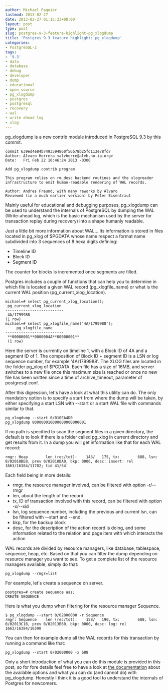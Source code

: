 ```yaml
---
author: Michael Paquier
lastmod: 2013-02-27
date: 2013-02-27 01:15:23+00:00
layout: post
type: post
slug: postgres-9-3-feature-highlight-pg_xlogdump
title: 'Postgres 9.3 feature highlight: pg_xlogdump'
categories:
- PostgreSQL-2
tags:
- '9.3'
- data
- database
- debug
- developer
- dump
- educational
- open source
- pg_xlogdump
- postgres
- postgresql
- recovery
- wal
- write ahead log
- xlog
---
```


pg_xlogdump is a new contrib module introduced in PostgreSQL 9.3 by this commit.

    commit 639ed4e84b7493594860f56b78b25fd113e78fd7
    Author: Alvaro Herrera <alvherre@alvh.no-ip.org>
    Date:   Fri Feb 22 16:46:24 2013 -0300

    Add pg_xlogdump contrib program

    This program relies on rm_desc backend routines and the xlogreader
    infrastructure to emit human-readable rendering of WAL records.

    Author: Andres Freund, with many reworks by Alvaro
    Reviewed (in a much earlier version) by Peter Eisentraut

Mainly useful for educational and debugging purposes, pg\_xlogdump can be used to understand the internals of PostgreSQL by dumping the WAL (Write-ahead log, which is the basic mechanism used by the server for transaction replay during recovery) into a shape humanly readable.

Just a little bit more information about WAL... Its information is stored in files located in pg\_xlog of $PGDATA whose name respect a format name subdivided into 3 sequences of 8 hexa digits defining:

  * Timeline ID
  * Block ID
  * Segment ID

The counter for blocks is incremented once segments are filled.

Postgres includes a couple of functions that can help you to determine in which file is located a given WAL record (pg\_xlogfile\_name) or what is the current WAL position (pg\_current\_xlog\_location).

    michael=# select pg_current_xlog_location();
     pg_current_xlog_location 
    --------------------------
     4A/1799988
    (1 row)
    michael=# select pg_xlogfile_name('4A/1799988');
         pg_xlogfile_name     
    --------------------------
     **00000001**0000004A**00000001**
     (1 row)

Here the server is currently on timeline 1, with a Block ID of 4A and a segment ID of 1. The composition of Block ID + segment ID is a LSN or log sequence number, for example '4A/1799988'. The XLOG files are located in the folder pg\_xlog of $PGDATA. Each file has a size of 16MB, and server switches to a new file once this maximum size is reached or once no new file has been written since a time of archive\_timeout, parameter of postgresql.conf.

After this digression, let's have a look at what this utility can do.
The only mandatory option is to specify a start from where the dump will be taken, by either specifying a start LSN with --start or a start WAL file with commands similar to that.

    pg_xlogdump --start 0/010EA4D0
    pg_xlogdump 000000010000000000000001

If no path is specified to scan the segment files in a given directory, the default is to look if there is a folder called pg\_xlog in current directory and get results from it.
In a dump you will get information like that for each WAL record:

    rmgr: Heap        len (rec/tot):    143/   175, tx:        688, lsn: 0/02010BE8, prev 0/02010BA0, bkp: 0000, desc: insert: rel 1663/16384/11782; tid 41/54`

Each field being in more details:

  * rmgr, the resource manager involved, can be filtered with option -r/--rmgr
  * len, about the length of the record
  * tx, ID of transaction involved with this record, can be filtered with option -x/--xid
  * lsn, log sequence number, including the previous and current lsn, can be filtered with --start and --end.
  * bkp, for the backup block
  * desc, for the description of the action record is doing, and some information related to the relation and page item with which interacts the action

WAL records are divided by resource managers, like database, tablespace, sequence, heap, etc. Based on that you can filter the dump depending on resource manager you want to see. To get a complete list of the resource managers available, simply do that:

    pg_xlogdump --rmgr=list

For example, let's create a sequence on server.

    postgres=# create sequence aas;
    CREATE SEQUENCE

Here is what you dump when filtering  for the resource manager Sequence.

    $ pg_xlogdump --start 0/02000000 -r Sequence
    rmgr: Sequence    len (rec/tot):    158/   190, tx:        688, lsn: 0/02013C18, prev 0/02013B60, bkp: 0000, desc: log: rel 1663/16384/16390

You can then for example dump all the WAL records for this transaction by running a command like that:

    pg_xlogdump --start 0/02000000 -x 688

Only a short introduction of what you can do this module is provided in this post, so for fore details feel free to have a look at [the documentation](http://www.postgresql.org/docs/devel/static/pgxlogdump.html) about the available options and what you can do (and cannot do) with pg\_xlogdump. Honestly I think it is a good tool to understand the internals of Postgres for newcomers.
